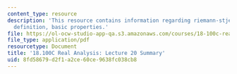 ```yaml
---
content_type: resource
description: 'This resource contains information regarding riemann-stjeltjes integral:
  definition, basic properties.'
file: https://ol-ocw-studio-app-qa.s3.amazonaws.com/courses/18-100c-real-analysis-fall-2012/8fd58679d2f1a2ce60ce9638fc038cb8_MIT18_100CF12_l20sum.pdf
file_type: application/pdf
resourcetype: Document
title: '18.100C Real Analysis: Lecture 20 Summary'
uid: 8fd58679-d2f1-a2ce-60ce-9638fc038cb8
---
```

